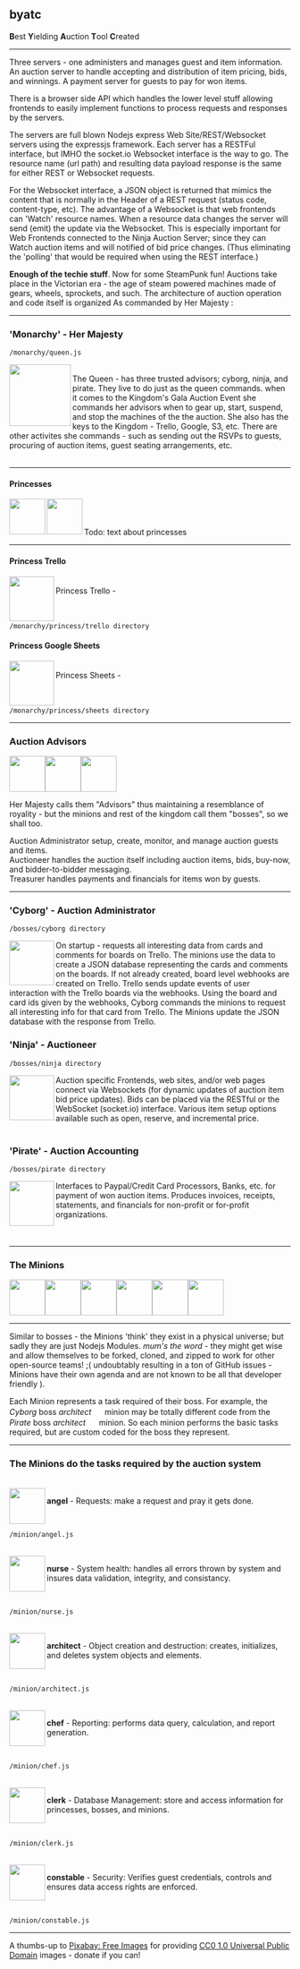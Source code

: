 ## byatc

**B**est **Y**ielding **A**uction **T**ool **C**reated

-----

Three servers - one administers and manages guest and item information. 
An auction server to handle accepting and distribution of item pricing, bids, and winnings. 
A payment server for guests to pay for won items.

There is a browser side API which handles the lower level stuff allowing frontends to easily implement
functions to process requests and responses by the servers.

The servers are full blown Nodejs express Web Site/REST/Websocket servers using the expressjs framework. Each server has a 
RESTFul interface, but IMHO the socket.io Websocket interface is the way to go. 
The resource name (url path) and resulting data payload response is the same for either REST or Websocket requests.

For the Websocket interface, a JSON object is returned that mimics the content that is normally in the Header of a 
REST request (status code, content-type, etc). The advantage of a Websocket is that web frontends can 'Watch' 
resource names. When a resource data changes the server will send (emit) the update via the Websocket. 
This is especially important for Web Frontends connected to the Ninja Auction Server; 
since they can Watch auction items and will notified of bid price changes. 
(Thus eliminating the 'polling' that would be required when using the REST interface.)


**Enough of the techie stuff**. Now for some SteamPunk fun! Auctions take place in the Victorian era - the age of steam powered machines 
made of gears, wheels, sprockets, and such. The architecture of auction operation and code itself is organized As 
commanded by Her Majesty :

-----

### 'Monarchy' - Her Majesty
`/monarchy/queen.js`

 <img src="https://s3.amazonaws.com/potofcoffee2go/byatc/images/queen.svg" height="110" width="110" align="left">
 <br />The Queen -  has three trusted advisors; cyborg, ninja, and pirate. They live to do just as the queen commands.
 when it comes to the Kingdom's Gala Auction Event she commands her advisors when to gear up, start, suspend, and stop 
 the machines of the the auction. She also has the keys to the Kingdom - Trello, Google, S3, etc. 
 There are other activites she commands - such as sending out the RSVPs to guests,
 procuring of auction items, guest seating arrangements, etc.<br /><br />

-------

#### Princesses

<img src="https://s3.amazonaws.com/potofcoffee2go/byatc/images/princesstrello.svg" height="64" width="64" align="left"><img src="https://s3.amazonaws.com/potofcoffee2go/byatc/images/princesssheets.svg" height="64" width="64" align="left">
 
 <br /> <br /> <br /> Todo: text about princesses
 
-----

#### Princess Trello
 <img src="https://s3.amazonaws.com/potofcoffee2go/byatc/images/princesstrello.svg" height="80" width="80" align="left">
 <br />Princess Trello -  <br /><br /><br />

`/monarchy/princess/trello directory`


#### Princess Google Sheets
 <img src="https://s3.amazonaws.com/potofcoffee2go/byatc/images/princesssheets.svg" height="80" width="80" align="left">
 <br />Princess Sheets -  <br /><br /><br />

`/monarchy/princess/sheets directory`

-------

### Auction Advisors

<img src="https://s3.amazonaws.com/potofcoffee2go/byatc/images/cyborg.svg" height="64" width="64" /><img src="https://s3.amazonaws.com/potofcoffee2go/byatc/images/ninja.svg" height="64" width="64" /><img src="https://s3.amazonaws.com/potofcoffee2go/byatc/images/pirate.svg" height="64" width="64" />

Her Majesty calls them "Advisors" thus maintaining a resemblance of royality - but the minions and rest of the kingdom 
call them "bosses", so we shall too.

Auction Administrator setup, create, monitor, and manage auction guests and items.<br />
Auctioneer handles the auction itself including auction items, bids, buy-now, and bidder-to-bidder messaging.<br />
Treasurer handles payments and financials for items won by guests.

-------

### 'Cyborg' - Auction Administrator
`/bosses/cyborg directory`

<img src="https://s3.amazonaws.com/potofcoffee2go/byatc/images/cyborg.svg" height="80" width="80" align="left">
On startup - requests all interesting data from cards and comments for boards on Trello. 
The minions use the data to create a JSON database representing the cards and comments on the boards. 
If not already created, board level webhooks are created on Trello. Trello sends update events of user 
interaction with the Trello boards via the webhooks. Using the board and card ids given by the webhooks,
Cyborg commands the minions to request all interesting info for that card from Trello. 
The Minions update the JSON database with the response from Trello.

### 'Ninja' - Auctioneer
`/bosses/ninja directory`

<img src="https://s3.amazonaws.com/potofcoffee2go/byatc/images/ninja.svg" height="80" width="80" align="left">
Auction specific Frontends, web sites, and/or web pages connect via Websockets (for dynamic 
updates of auction item bid price updates). Bids can be placed via the RESTful or the WebSocket 
(socket.io) interface. Various item setup options available such as open, reserve, and incremental price.
<br /><br />

### 'Pirate' - Auction Accounting
`/bosses/pirate directory`

<img src="https://s3.amazonaws.com/potofcoffee2go/byatc/images/pirate.svg" height="80" width="80" align="left">
Interfaces to Paypal/Credit Card Processors, Banks, etc. for payment of won auction items. 
 Produces invoices, receipts, statements, and financials for non-profit or for-profit organizations.
<br /><br /><br />

-------

### The Minions
<img src="https://s3.amazonaws.com/potofcoffee2go/byatc/images/angel.svg" height="64" width="64" /><img src="https://s3.amazonaws.com/potofcoffee2go/byatc/images/nurse.svg" height="64" width="64" /><img src="https://s3.amazonaws.com/potofcoffee2go/byatc/images/architect.svg" height="64" width="64" /><img src="https://s3.amazonaws.com/potofcoffee2go/byatc/images/chef.svg" height="64" width="64" /><img src="https://s3.amazonaws.com/potofcoffee2go/byatc/images/clerk.svg" height="64" width="64" /><img src="https://s3.amazonaws.com/potofcoffee2go/byatc/images/constable.svg" height="64" width="64" />

-------
Similar to bosses - the Minions 'think' they exist in a physical universe; but sadly they are just Nodejs Modules. 
*mum's the word* - they might get wise and allow themselves to be forked, cloned, and zipped to work for other
open-source teams! ;( undoubtably resulting in a ton of GitHub issues - Minions have their own agenda and are not 
known to be all that developer friendly ).

Each Minion represents a task required of their boss. For example, the *Cyborg* boss *architect* 
<img src="https://s3.amazonaws.com/potofcoffee2go/byatc/images/architect.svg" height="16" width="16" align="bottom"/> 
minion may be totally different code from the *Pirate* boss *architect* 
<img src="https://s3.amazonaws.com/potofcoffee2go/byatc/images/architect.svg" height="16" width="16" align="bottom"/> 
minion. So each minion performs the basic tasks required, but are custom coded for the boss they represent.

-------

### The Minions do the tasks required by the auction system

<br />

<img src="https://s3.amazonaws.com/potofcoffee2go/byatc/images/angel.svg" height="64" width="64" align="left">
 <p><b>angel</b> - Requests: make a request and pray it gets done.</p>

<br />

 `/minion/angel.js`

<br />

<img src="https://s3.amazonaws.com/potofcoffee2go/byatc/images/nurse.svg" height="64" width="64" align="left">
 <p><b>nurse</b> - System health: handles all errors thrown by system and insures data validation, integrity, and consistancy.</p>

<br />

 `/minion/nurse.js`

<br />
 
 <img src="https://s3.amazonaws.com/potofcoffee2go/byatc/images/architect.svg" height="64" width="64" align="left">
 <p><b>architect</b> - Object creation and destruction: creates, initializes, and deletes system objects and elements.</p>

<br />

 `/minion/architect.js`
 
<br />

<img src="https://s3.amazonaws.com/potofcoffee2go/byatc/images/chef.svg" height="64" width="64" align="left">
 <p><b>chef</b> - Reporting: performs data query, calculation, and report generation.</p>

<br />

 `/minion/chef.js`

<br />

<img src="https://s3.amazonaws.com/potofcoffee2go/byatc/images/clerk.svg" height="64" width="64" align="left">
 <p><b>clerk</b> - Database Management: store and access information for princesses, bosses, and minions.</p>

<br />

 `/minion/clerk.js`
 
<br />

<img src="https://s3.amazonaws.com/potofcoffee2go/byatc/images/constable.svg" height="64" width="64" align="left">
 <p><b>constable</b> - Security: Verifies guest credentials, controls and ensures data access rights are enforced.</p>

<br />

 `/minion/constable.js`

-------

A thumbs-up to [Pixabay: Free Images](https://pixabay.com/) for providing [CC0 1.0 Universal Public Domain](https://creativecommons.org/publicdomain/zero/1.0/) images - donate if you can!

